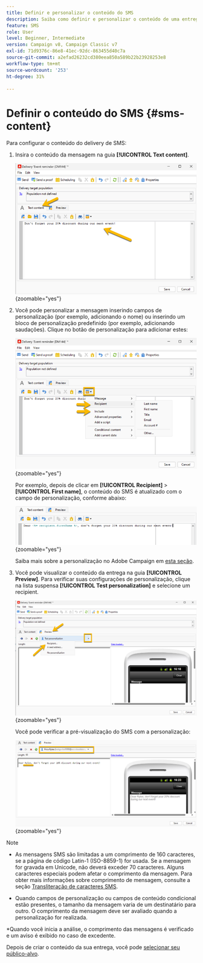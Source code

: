 ```yaml
---
title: Definir e personalizar o conteúdo do SMS
description: Saiba como definir e personalizar o conteúdo de uma entrega de SMS
feature: SMS
role: User
level: Beginner, Intermediate
version: Campaign v8, Campaign Classic v7
exl-id: 71d9376c-86e8-41ec-92dc-863455d40c7a
source-git-commit: a2efad26232cd380eea850a589b22b23928253e8
workflow-type: tm+mt
source-wordcount: '253'
ht-degree: 31%

---
```


# Definir o conteúdo do SMS {#sms-content}

Para configurar o conteúdo do delivery de SMS:

1. Insira o conteúdo da mensagem na guia **[!UICONTROL Text content]**.

   ![](assets/sms_content.png){zoomable="yes"}

1. Você pode personalizar a mensagem inserindo campos de personalização (por exemplo, adicionando o nome) ou inserindo um bloco de personalização predefinido (por exemplo, adicionando saudações). Clique no botão de personalização para adicionar estes:

   ![](assets/sms_perso.png){zoomable="yes"}

   Por exemplo, depois de clicar em **[!UICONTROL Recipient]** > **[!UICONTROL First name]**, o conteúdo do SMS é atualizado com o campo de personalização, conforme abaixo:

   ![](assets/sms_perso_recipient.png){zoomable="yes"}

   Saiba mais sobre a personalização no Adobe Campaign em [esta seção](../personalize.md).

1. Você pode visualizar o conteúdo da entrega na guia **[!UICONTROL Preview]**. Para verificar suas configurações de personalização, clique na lista suspensa **[!UICONTROL Test personalization]** e selecione um recipient.

   ![](assets/sms_preview.png){zoomable="yes"}

   Você pode verificar a pré-visualização do SMS com a personalização:

   ![](assets/sms_preview_phone.png){zoomable="yes"}

>[!NOTE]
>
>* As mensagens SMS são limitadas a um comprimento de 160 caracteres, se a página de código Latin-1 (ISO-8859-1) for usada. Se a mensagem for gravada em Unicode, não deverá exceder 70 caracteres. Alguns caracteres especiais podem afetar o comprimento da mensagem. Para obter mais informações sobre comprimento de mensagem, consulte a seção [Transliteração de caracteres SMS](smpp-external-account.md#smpp-channel-settings).
>
>* Quando campos de personalização ou campos de conteúdo condicional estão presentes, o tamanho da mensagem varia de um destinatário para outro. O comprimento da mensagem deve ser avaliado quando a personalização for realizada.
>
>*Quando você inicia a análise, o comprimento das mensagens é verificado e um aviso é exibido no caso de excedente.

Depois de criar o conteúdo da sua entrega, você pode [selecionar seu público-alvo](sms-audience.md).
